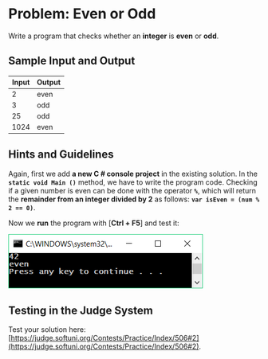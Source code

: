 # Problem: Even or Odd

Write a program that checks whether an **integer** is **even** or **odd**.

## Sample Input and Output

| Input | Output |
| --- | ---- |
| 2 | even |
| 3 | odd |
| 25 | odd |
| 1024 | even |

## Hints and Guidelines

Again, first we add **a new C # console project** in the existing solution. In the **`static void Main ()`** method, we have to write the program code. Checking if a given number is even can be done with the operator **`%`**, which will return the **remainder from an integer divided by 2** as follows: **`var isEven = (num % 2 == 0)`**.

Now we **run** the program with [**Ctrl + F5**] and test it:

![](/assets/chapter-3-images/03.Even-or-odd-01.png)

## Testing in the Judge System

Test your solution here: [https://judge.softuni.org/Contests/Practice/Index/506#2](https://judge.softuni.org/Contests/Practice/Index/506#2).
